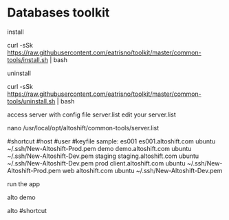 # Databases toolkit
install

curl -sSk https://raw.githubusercontent.com/eatrisno/toolkit/master/common-tools/install.sh | bash

uninstall

curl -sSk https://raw.githubusercontent.com/eatrisno/toolkit/master/common-tools/uninstall.sh | bash

access server with config file server.list
edit your server.list

nano /usr/local/opt/altoshift/common-tools/server.list

#shortcut	#host	#user	#keyfile
sample:
es001	es001.altoshift.com	ubuntu	~/.ssh/New-Altoshift-Prod.pem
demo	demo.altoshift.com	ubuntu	~/.ssh/New-Altoshift-Dev.pem
staging	staging.altoshift.com	ubuntu	~/.ssh/New-Altoshift-Dev.pem
prod	client.altoshift.com	ubuntu	~/.ssh/New-Altoshift-Prod.pem
web	altoshift.com	ubuntu	~/.ssh/New-Altoshift-Dev.pem


run the app

alto demo

alto #shortcut

